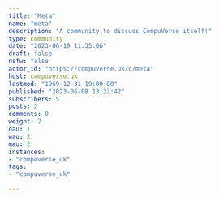 ```yaml
---
title: "Meta" 
name: "meta"
description: "A community to discuss CompuVerse itself!"
type: community
date: "2023-06-19 11:35:06"
draft: false
nsfw: false
actor_id: "https://compuverse.uk/c/meta"
host: compuverse.uk
lastmod: "1969-12-31 19:00:00"
published: "2023-06-08 13:23:42"
subscribers: 5
posts: 2
comments: 0
weight: 2
dau: 1
wau: 2
mau: 2
instances:
- "compuverse_uk"
tags: 
- "compuverse_uk"

---
```

